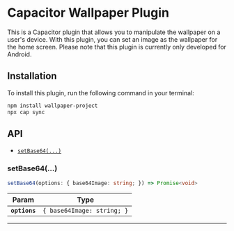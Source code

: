 # Capacitor Wallpaper Plugin

This is a Capacitor plugin that allows you to manipulate the wallpaper on a user's device. With this plugin, you can set an image as the wallpaper for the home screen. Please note that this plugin is currently only developed for Android.

## Installation

To install this plugin, run the following command in your terminal:

```bash
npm install wallpaper-project
npx cap sync
```

## API

<docgen-index>

* [`setBase64(...)`](#setbase64)

</docgen-index>

<docgen-api>
<!--Update the source file JSDoc comments and rerun docgen to update the docs below-->

### setBase64(...)

```typescript
setBase64(options: { base64Image: string; }) => Promise<void>
```

| Param         | Type                                  |
| ------------- | ------------------------------------- |
| **`options`** | <code>{ base64Image: string; }</code> |

--------------------

</docgen-api>
